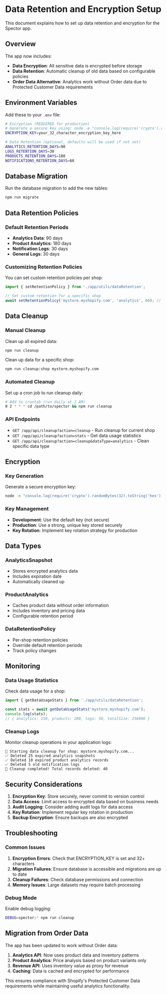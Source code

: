 # Data Retention and Encryption Setup

This document explains how to set up data retention and encryption for the Spector app.

## Overview

The app now includes:
- **Data Encryption**: All sensitive data is encrypted before storage
- **Data Retention**: Automatic cleanup of old data based on configurable policies
- **Order Data Alternative**: Analytics work without Order data due to Protected Customer Data requirements

## Environment Variables

Add these to your `.env` file:

```bash
# Encryption (REQUIRED for production)
# Generate a secure key using: node -e "console.log(require('crypto').randomBytes(32).toString('hex'))"
ENCRYPTION_KEY=your_32_character_encryption_key_here

# Data Retention (optional, defaults will be used if not set)
ANALYTICS_RETENTION_DAYS=90
LOGS_RETENTION_DAYS=30
PRODUCTS_RETENTION_DAYS=180
NOTIFICATIONS_RETENTION_DAYS=60
```

## Database Migration

Run the database migration to add the new tables:

```bash
npm run migrate
```

## Data Retention Policies

### Default Retention Periods
- **Analytics Data**: 90 days
- **Product Analytics**: 180 days  
- **Notification Logs**: 30 days
- **General Logs**: 30 days

### Customizing Retention Policies

You can set custom retention policies per shop:

```typescript
import { setRetentionPolicy } from './app/utils/dataRetention';

// Set custom retention for a specific shop
await setRetentionPolicy('mystore.myshopify.com', 'analytics', 60); // 60 days
```

## Data Cleanup

### Manual Cleanup

Clean up all expired data:
```bash
npm run cleanup
```

Clean up data for a specific shop:
```bash
npm run cleanup:shop mystore.myshopify.com
```

### Automated Cleanup

Set up a cron job to run cleanup daily:

```bash
# Add to crontab (run daily at 2 AM)
0 2 * * * cd /path/to/spector && npm run cleanup
```

### API Endpoints

- `GET /app/api/cleanup?action=cleanup` - Run cleanup for current shop
- `GET /app/api/cleanup?action=stats` - Get data usage statistics
- `GET /app/api/cleanup?action=cleanup&dataType=analytics` - Clean specific data type

## Encryption

### Key Generation

Generate a secure encryption key:

```bash
node -e "console.log(require('crypto').randomBytes(32).toString('hex'))"
```

### Key Management

- **Development**: Use the default key (not secure)
- **Production**: Use a strong, unique key stored securely
- **Key Rotation**: Implement key rotation strategy for production

## Data Types

### AnalyticsSnapshot
- Stores encrypted analytics data
- Includes expiration date
- Automatically cleaned up

### ProductAnalytics  
- Caches product data without order information
- Includes inventory and pricing data
- Configurable retention period

### DataRetentionPolicy
- Per-shop retention policies
- Override default retention periods
- Track policy changes

## Monitoring

### Data Usage Statistics

Check data usage for a shop:

```typescript
import { getDataUsageStats } from './app/utils/dataRetention';

const stats = await getDataUsageStats('mystore.myshopify.com');
console.log(stats);
// { analytics: 150, products: 200, logs: 50, totalSize: 256000 }
```

### Cleanup Logs

Monitor cleanup operations in your application logs:

```
🧹 Starting data cleanup for shop: mystore.myshopify.com...
✅ Deleted 25 expired analytics snapshots
✅ Deleted 10 expired product analytics records  
✅ Deleted 5 old notification logs
🎉 Cleanup completed! Total records deleted: 40
```

## Security Considerations

1. **Encryption Key**: Store securely, never commit to version control
2. **Data Access**: Limit access to encrypted data based on business needs
3. **Audit Logging**: Consider adding audit logs for data access
4. **Key Rotation**: Implement regular key rotation in production
5. **Backup Encryption**: Ensure backups are also encrypted

## Troubleshooting

### Common Issues

1. **Encryption Errors**: Check that ENCRYPTION_KEY is set and 32+ characters
2. **Migration Failures**: Ensure database is accessible and migrations are up to date
3. **Cleanup Failures**: Check database permissions and connection
4. **Memory Issues**: Large datasets may require batch processing

### Debug Mode

Enable debug logging:

```bash
DEBUG=spector:* npm run cleanup
```

## Migration from Order Data

The app has been updated to work without Order data:

1. **Analytics API**: Now uses product data and inventory patterns
2. **Product Analytics**: Price analysis based on product variants only
3. **Revenue API**: Uses inventory value as proxy for revenue
4. **Caching**: Data is cached and encrypted for performance

This ensures compliance with Shopify's Protected Customer Data requirements while maintaining useful analytics functionality.
